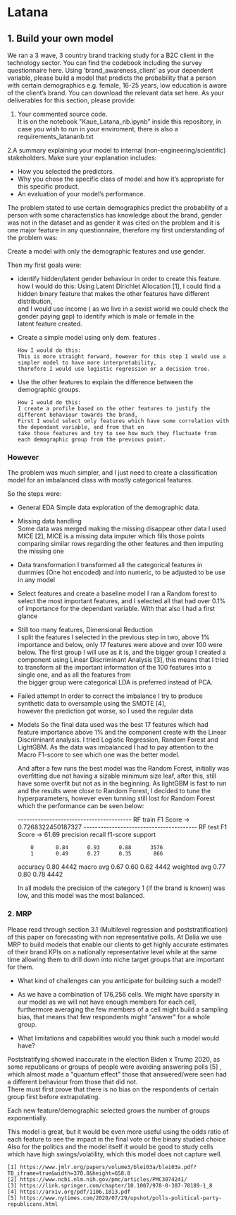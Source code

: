 # Latana 


## 1. Build your own model 

We ran a 3 wave, 3 country brand tracking study for a B2C client in the technology sector. You can find the codebook including the survey questionnaire here. Using ‘brand_awareness_client’ as your dependent variable, please build a model that predicts the probability that a person with certain demographics e.g. female, 16-25 years, low education is aware of the client’s brand. You can download the relevant data set here.  As your deliverables for this section, please provide:


1. Your commented source code.  
    It is on the notebook "Kaue_Latana_nb.ipynb" inside this repository, in case you wish to run in your enviroment, there is also a requirements_latananb.txt 

2.A summary explaining your model to internal (non-engineering/scientific) stakeholders. Make sure your explanation includes:
- How you selected the predictors.
- Why you chose the specific class of model and how it’s appropriate for this specific product. 
- An evaluation of your model’s performance.


The problem stated to use certain demographics predict the probability of a person with some characteristics has knowledge about the brand, gender was not in the dataset and as gender it was cited on the problem and it is one major feature in any questionnaire, therefore my first understanding of the problem was:

Create a model with only the demographic features and use gender. 

Then my first goals were: 

- identify hidden/latent gender behaviour in order to create this feature. 
        how I would do this: 
        Using Latent Dirichlet Allocation [1], I could find a hidden binary feature that makes the other features have different distribution,  
        and I would use income ( as we live in a sexist world we could check the gender paying gap) to identify which is male or female in the  
        latent feature created.
      
- Create a simple model using only dem. features .

      How I would do this: 
      This is more straight forward, however for this step I would use a simpler model to have more interpretability, 
      therefore I would use logistic regression or a decision tree. 
      
- Use the other features to explain the difference between the demographic groups. 

      How I would do this: 
      I create a profile based on the other features to justify the different behaviour towards the brand,  
      First I would select only features which have some correlation with the dependant variable, and from that on  
      take those features and try to see how much they fluctuate from each demographic group from the previous point. 
      
      
 
 ### However 
 
 The problem was much simpler, and I just need to create a classification model for an imbalanced class with mostly categorical features. 
 
 So the steps were: 
 
 - General EDA 
    Simple data exploration of the demographic data. 
    
 - Missing data handling  
     Some data was merged making the missing disappear other data I used MICE [2], 
     MICE is a missing data imputer which fills those points comparing similar rows regarding the other features and then imputing the missing one  
     
 - Data transformation 
    I transformed all the categorical features in dummies (One hot encoded) and into numeric, to be adjusted to be use in any model 
   
     
 - Select features and create a baseline model 
     I ran a Random forest to select the most important features, and I selected all that had over 0.1% of importance for the dependant variable. 
     With that also I had a first glance 
     
 - Still too many features, Dimensional Reduction  
    I split the features I selected in the previous step in two, above 1% importance  and below, only 17 features were above and over 100 were below. 
    The first group I will use as it is, and the bigger group I created a component using Linear Discriminant Analysis [3], this means that I tried to transform      all the important information of the 100 features into a single one, and as all the features from  
    the bigger group were categorical LDA is preferred  instead of PCA.
    
 - Failed attempt 
   In order to correct the imbalance I try to produce synthetic  data to oversample using the SMOTE [4],  
   however the prediction got worse, so I used the regular data
     
 - Models 
   So the final data used was the best 17 features which had feature importance above 1% and the component create with the Linear Discriminant analysis. 
   I tried Logistic Regression, Random Forest and LightGBM.  As the data was imbalanced I had to pay attention to the Macro F1-score to see which one was the      better model. 
   
   And after a few runs the best model was the Random Forest, initially was overfitting due not having a sizable minimum size leaf, after this, still have some     overfit but not as in the beginning. As lightGBM is fast to run and the results were close to Random Forest, I decided to tune the hyperparameters, however 
   even tunning still lost for Random Forest which the performance can be seen below: 
   
   -*--*--*--*--*--*--*--*--*--*--*--*--*--*--*--*--*--*--*--*-
RF train F1 Score ->  0.7268322450187327
-*--*--*--*--*--*--*--*--*--*--*--*--*--*--*--*--*--*--*--*-
RF test F1 Score ->  61.69
              precision    recall  f1-score   support

           0       0.84      0.93      0.88      3576
           1       0.49      0.27      0.35       866

    accuracy                           0.80      4442
   macro avg       0.67      0.60      0.62      4442
weighted avg       0.77      0.80      0.78      4442

     
     
     
     In all models the precision of the category 1 (if the brand is known) was low, and this model was the most balanced.
     
     
     
     
     

       
       
       
       
       
       
 ### 2. MRP
Please read through section 3.1 (Multilevel regression and poststratification) of this paper on forecasting with non representative polls. 
At Dalia we use MRP to build models that enable our clients to get highly accurate estimates of their brand KPIs on a nationally representative level while at the same time allowing them to drill down into niche target groups that are important for them. 

- What kind of challenges can you anticipate for building such a model?  
- 
  As we have a combination of 176,256 cells. We might have sparsity  in our model as we will not have enough members for each cell,  
  furthermore averaging the few members of a cell might build a sampling bias, that means that few respondents might "answer" for a whole group.

 - What limitations and capabilities would you think such a model would have? 
  
  Poststratifying showed inaccurate  in the election Biden x Trump 2020, as some republicans or groups of people were avoiding answering polls [5] , 
  which almost made a "quantum effect" those that answered/were seen had a different behaviour from those that did not.  
  There must first prove that there is no bias on the respondents of certain group first before extrapolating.  
  
  Each new feature/demographic selected grows the number of groups exponentially.  
  
  This model is great, but it would be even more useful using the odds ratio of each feature to see the impact in the final vote or the binary studied choice 
  Also for the politics and the model itself it would be good to study cells which have high swings/volatility, which this model does not capture well.
  
 
 
 
    [1] https://www.jmlr.org/papers/volume3/blei03a/blei03a.pdf?TB_iframe=true&width=370.8&height=658.8
    [2] https://www.ncbi.nlm.nih.gov/pmc/articles/PMC3074241/ 
    [3] https://link.springer.com/chapter/10.1007/978-0-387-78189-1_8
    [4] https://arxiv.org/pdf/1106.1813.pdf
    [5] https://www.nytimes.com/2020/07/29/upshot/polls-political-party-republicans.html



      
      
      
      
      
      
      
      
      
      
      
      
     
